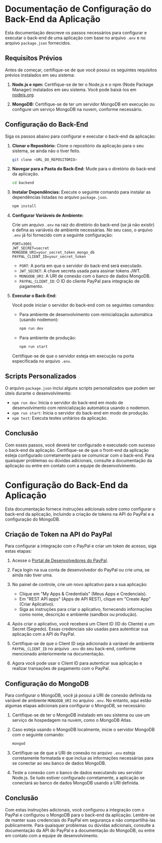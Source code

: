 # Documentação de Configuração do Back-End da Aplicação

Esta documentação descreve os passos necessários para configurar e executar o back-end de uma aplicação com base no arquivo `.env` e no arquivo `package.json` fornecidos.

## Requisitos Prévios

Antes de começar, certifique-se de que você possui os seguintes requisitos prévios instalados em seu sistema:

1. **Node.js e npm:** Certifique-se de ter o Node.js e o npm (Node Package Manager) instalados em seu sistema. Você pode baixá-los em [nodejs.org](https://nodejs.org/).

2. **MongoDB:** Certifique-se de ter um servidor MongoDB em execução ou configure um serviço MongoDB na nuvem, conforme necessário.

## Configuração do Back-End

Siga os passos abaixo para configurar e executar o back-end da aplicação:

1. **Clonar o Repositório:** Clone o repositório da aplicação para o seu sistema, se ainda não o tiver feito.

   ```bash
   git clone <URL_DO_REPOSITÓRIO>
   ```

2. **Navegar para a Pasta do Back-End:** Mude para o diretório do back-end da aplicação.

   ```bash
   cd backend
   ```

3. **Instalar Dependências:** Execute o seguinte comando para instalar as dependências listadas no arquivo `package.json`.

   ```bash
   npm install
   ```

4. **Configurar Variáveis de Ambiente:**

   Crie um arquivo `.env` na raiz do diretório do back-end (se já não existir) e defina as variáveis de ambiente necessárias. No seu caso, o arquivo `.env` já foi fornecido com a seguinte configuração:

   ```plaintext
   PORT=3001
   JWT_SECRET=secret
   MONGODB_URI=your_secret_token_mongo_db
   PAYPAL_CLIENT_ID=your_secret_token
   ```

   - `PORT`: A porta em que o servidor do back-end será executado.
   - `JWT_SECRET`: A chave secreta usada para assinar tokens JWT.
   - `MONGODB_URI`: A URI de conexão com o banco de dados MongoDB.
   - `PAYPAL_CLIENT_ID`: O ID do cliente PayPal para integração de pagamento.

5. **Executar o Back-End:**

   Você pode iniciar o servidor do back-end com os seguintes comandos:

   - Para ambiente de desenvolvimento com reinicialização automática (usando nodemon):

     ```bash
     npm run dev
     ```

   - Para ambiente de produção:

     ```bash
     npm run start
     ```

   Certifique-se de que o servidor esteja em execução na porta especificada no arquivo `.env`.

## Scripts Personalizados

O arquivo `package.json` inclui alguns scripts personalizados que podem ser úteis durante o desenvolvimento:

- `npm run dev`: Inicia o servidor do back-end em modo de desenvolvimento com reinicialização automática usando o nodemon.
- `npm run start`: Inicia o servidor do back-end em modo de produção.
- `npm test`: Executa testes unitários da aplicação.

## Conclusão

Com esses passos, você deverá ter configurado e executado com sucesso o back-end da aplicação. Certifique-se de que o front-end da aplicação esteja configurado corretamente para se comunicar com o back-end. Para quaisquer problemas ou dúvidas adicionais, consulte a documentação da aplicação ou entre em contato com a equipe de desenvolvimento.

# Configuração do Back-End da Aplicação

Esta documentação fornece instruções adicionais sobre como configurar o back-end da aplicação, incluindo a criação de tokens na API do PayPal e a configuração do MongoDB.

## Criação de Token na API do PayPal

Para configurar a integração com o PayPal e criar um token de acesso, siga estas etapas:

1. Acesse o [Portal de Desenvolvedores do PayPal](https://developer.paypal.com/).

2. Faça login na sua conta de desenvolvedor do PayPal ou crie uma, se ainda não tiver uma.

3. No painel de controle, crie um novo aplicativo para a sua aplicação:

   - Clique em "My Apps & Credentials" (Meus Apps e Credenciais).
   - Em "REST API apps" (Apps de API REST), clique em "Create App" (Criar Aplicativo).
   - Siga as instruções para criar o aplicativo, fornecendo informações como nome, descrição e ambiente (sandbox ou produção).

4. Após criar o aplicativo, você receberá um Client ID (ID do Cliente) e um Secret (Segredo). Essas credenciais são usadas para autenticar sua aplicação com a API do PayPal.

5. Certifique-se de que o Client ID seja adicionado à variável de ambiente `PAYPAL_CLIENT_ID` no arquivo `.env` do seu back-end, conforme mencionado anteriormente na documentação.

6. Agora você pode usar o Client ID para autenticar sua aplicação e realizar transações de pagamento com o PayPal.

## Configuração do MongoDB

Para configurar o MongoDB, você já possui a URI de conexão definida na variável de ambiente `MONGODB_URI` no arquivo `.env`. No entanto, aqui estão algumas etapas adicionais para configurar o MongoDB, se necessário:

1. Certifique-se de ter o MongoDB instalado em seu sistema ou use um serviço de hospedagem na nuvem, como o MongoDB Atlas.

2. Caso esteja usando o MongoDB localmente, inicie o servidor MongoDB com o seguinte comando:

   ```bash
   mongod
   ```

3. Certifique-se de que a URI de conexão no arquivo `.env` esteja corretamente formatada e que inclua as informações necessárias para se conectar ao seu banco de dados MongoDB.

4. Teste a conexão com o banco de dados executando seu servidor Node.js. Se tudo estiver configurado corretamente, a aplicação se conectará ao banco de dados MongoDB usando a URI definida.

## Conclusão

Com estas instruções adicionais, você configurou a integração com o PayPal e configurou o MongoDB para o back-end da aplicação. Lembre-se de manter suas credenciais do PayPal em segurança e não compartilhá-las publicamente. Para quaisquer problemas ou dúvidas adicionais, consulte a documentação da API do PayPal e a documentação do MongoDB, ou entre em contato com a equipe de desenvolvimento.
